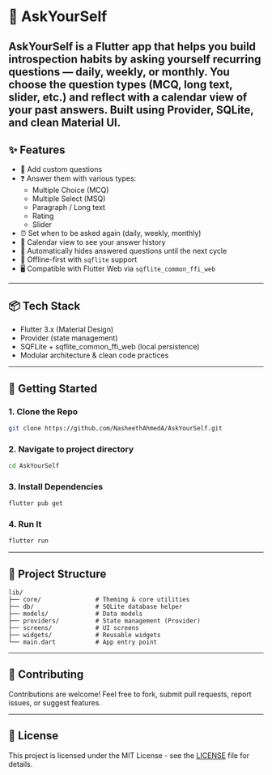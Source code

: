 # 🧠 AskYourSelf

AskYourSelf is a Flutter app that helps you build introspection habits by asking yourself recurring questions — daily, weekly, or monthly. You choose the question types (MCQ, long text, slider, etc.) and reflect with a calendar view of your past answers. Built using Provider, SQLite, and clean Material UI.
---

## ✨ Features

- 📝 Add custom questions
- ❓ Answer them with various types:
  - Multiple Choice (MCQ)
  - Multiple Select (MSQ)
  - Paragraph / Long text
  - Rating
  - Slider
- ⏰ Set when to be asked again (daily, weekly, monthly)
- 📆 Calendar view to see your answer history
- 🔁 Automatically hides answered questions until the next cycle
- 💾 Offline-first with `sqflite` support
- 🖥️ Compatible with Flutter Web via `sqflite_common_ffi_web`

---

## 📦 Tech Stack

- Flutter 3.x (Material Design)
- Provider (state management)
- SQFLite + sqflite_common_ffi_web (local persistence)
- Modular architecture & clean code practices

---

## 🚀 Getting Started

### 1. Clone the Repo
```bash
git clone https://github.com/NasheethAhmedA/AskYourSelf.git
````

### 2. Navigate to project directory
```bash
cd AskYourSelf
```

### 3. Install Dependencies

```bash
flutter pub get
```

### 4. Run It

```bash
flutter run
```

---

## 📁 Project Structure

```
lib/
├── core/               # Theming & core utilities
├── db/                 # SQLite database helper
├── models/             # Data models
├── providers/          # State management (Provider)
├── screens/            # UI screens
├── widgets/            # Reusable widgets
└── main.dart           # App entry point
```

---

## 🤝 Contributing

Contributions are welcome! Feel free to fork, submit pull requests, report issues, or suggest features.

---

## 📃 License

This project is licensed under the MIT License - see the [LICENSE](LICENSE) file for details.
